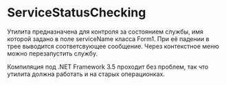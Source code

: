 # ServiceStatusChecking

Утилита предназначена для контроля за состоянием службы, имя которой задано в поле serviceName класса Form1. При её падении в трее 
выводится соответсвующее сообщение. Через контекстное меню можно перезапустить службу. 

Компиляция под .NET Framework 3.5 проходит без проблем, так что утилита должна работать и на старых операционках.
